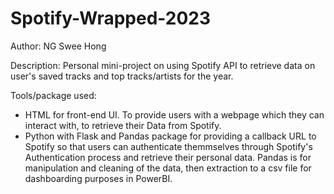 # Spotify-Wrapped-2023

Author: NG Swee Hong

Description: Personal mini-project on using Spotify API to retrieve data on user's saved tracks and top tracks/artists for the year.

Tools/package used: 
- HTML for front-end UI. To provide users with a webpage which they can interact with, to retrieve their Data from Spotify.
- Python with Flask and Pandas package for providing a callback URL to Spotify so that users can authenticate themmselves through Spotify's Authentication process and retrieve their personal data. Pandas is for manipulation and cleaning of the data, then extraction to a csv file for dashboarding purposes in PowerBI.

